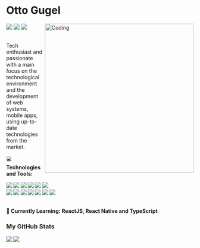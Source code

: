# Otto Gugel

<img align="right" alt="Coding" width="400" src="https://qph.fs.quoracdn.net/main-qimg-fa7b4bdc3b2f73e749e5c2c646d4ae13">   

<div align="left">
  <a href="https://ottogugel.vercel.app/"><img src="https://img.shields.io/badge/Portfolio-%23000000.svg?style=for-the-badge&logo=firefox&logoColor=#FF7139" target="_blank"></a>
  <a href = "mailto:ottogugel99@gmail.com"><img src="https://img.shields.io/badge/-Gmail-%23333?style=for-the-badge&logo=gmail&logoColor=red" target="_blank"></a>
  <a href="https://www.linkedin.com/in/ottogugel" target="_blank"><img src="https://img.shields.io/badge/-LinkedIn-%230077B5?style=for-the-badge&logo=linkedin&logoColor=white" target="_blank"></a> 
</div>
<br>

Tech enthusiast and passionate with a main focus on the technological environment and the development of web systems, mobile apps, using up-to-date technologies from the market.


💻 <strong>Technologies and Tools:<strong>
  <div>
  <img src="https://img.shields.io/badge/react-%2320232a.svg?style=for-the-badge&logo=react&logoColor=%2361DAFB" />
  <img src="https://img.shields.io/badge/react_native-%2320232a.svg?style=for-the-badge&logo=react&logoColor=%2361DAFB" />
  <img src="https://img.shields.io/badge/javascript-%23323330.svg?style=for-the-badge&logo=javascript&logoColor=%23F7DF1E" />
  <img src="https://img.shields.io/badge/java-%23ED8B00.svg?style=for-the-badge&logo=openjdk&logoColor=white" />
  <img src="https://img.shields.io/badge/typescript-%23007ACC.svg?style=for-the-badge&logo=typescript&logoColor=white"/>
  <img src="https://img.shields.io/badge/Insomnia-black?style=for-the-badge&logo=insomnia&logoColor=5849BE" />
  </div>
  <div>
    <img src="https://img.shields.io/badge/git-%23F05033.svg?style=for-the-badge&logo=git&logoColor=white" />
    <img src="https://img.shields.io/badge/tailwindcss-%2338B2AC.svg?style=for-the-badge&logo=tailwind-css&logoColor=white" />
    <img src="https://img.shields.io/badge/postgres-%23316192.svg?style=for-the-badge&logo=postgresql&logoColor=white" />
    <img src="https://img.shields.io/badge/figma-%23F24E1E.svg?style=for-the-badge&logo=figma&logoColor=white" />
    <img src="https://img.shields.io/badge/jira-%230A0FFF.svg?style=for-the-badge&logo=jira&logoColor=white" />
    <img src="https://img.shields.io/badge/Notion-%23000000.svg?style=for-the-badge&logo=notion&logoColor=white" />
    <img src="https://img.shields.io/badge/Trello-%23026AA7.svg?style=for-the-badge&logo=Trello&logoColor=white" />
  </div>
 <br>
 
 📖 **Currently Learning:** ReactJS, React Native and TypeScript
 
  ### My GitHub Stats 
  <div height="180">
  <img src="https://github-readme-stats.vercel.app/api?username=ottogugel&theme=dark&hide_border=true&include_all_commits=false&count_private=false" />
  <img src="https://github-readme-streak-stats.herokuapp.com/?user=ottogugel&theme=dark&hide_border=true"/>
  </div>
  
 ##
